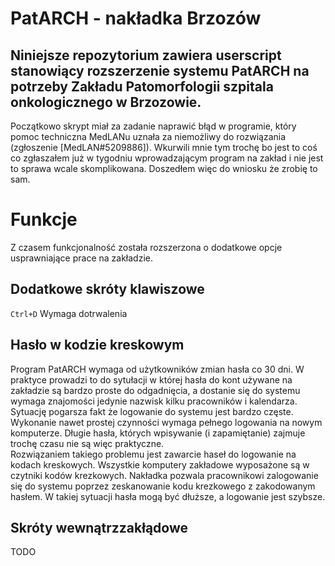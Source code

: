 # PatARCH - nakładka Brzozów
Niniejsze repozytorium zawiera userscript stanowiący rozszerzenie systemu PatARCH na potrzeby Zakładu Patomorfologii szpitala onkologicznego w Brzozowie.
--------
Początkowo skrypt miał za zadanie naprawić błąd w programie, który pomoc techniczna MedLANu uznała za niemożliwy do rozwiązania (zgłoszenie [MedLAN#5209886]).
Wkurwili mnie tym trochę bo jest to coś co zgłaszałem już w tygodniu wprowadzającym program na zakład i nie jest to sprawa wcale skomplikowana.
Doszedłem więc do wniosku że zrobię to sam.    

# Funkcje
Z czasem funkcjonalność została rozszerzona o dodatkowe opcje usprawniające prace na zakładzie.

Dodatkowe skróty klawiszowe
--------
`Ctrl+D` Wymaga dotrwalenia

Hasło w kodzie kreskowym
--------
Program PatARCH wymaga od użytkowników zmian hasła co 30 dni. W praktyce prowadzi to do sytułacji w której hasła do kont używane na zakładzie
są bardzo proste do odgadnięcia, a dostanie się do systemu wymaga znajomości jedynie nazwisk kilku pracowników i kalendarza.
Sytuację pogarsza fakt że logowanie do systemu jest bardzo częste. Wykonanie nawet prostej czynności wymaga pełnego logowania na nowym komputerze.
Długie hasła, których wpisywanie (i zapamiętanie) zajmuje trochę czasu nie są więc praktyczne.       
Rozwiązaniem takiego problemu jest zawarcie haseł do logowanie na kodach kreskowych. Wszystkie komputery zakładowe wyposażone są w czytniki
kodów krezkowych. Nakładka pozwala pracownikowi zalogowanie się do systemu poprzez zeskanowanie kodu krezkowego z zakodowanym hasłem. W takiej
sytuacji hasła mogą być dłuższe, a logowanie jest szybsze.

Skróty wewnątrzzakłądowe
-------
TODO
